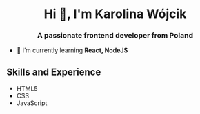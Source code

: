 <h1 align="center">Hi 👋, I'm Karolina Wójcik</h1>
<h3 align="center">A passionate frontend developer from Poland</h3>

- 🌱 I’m currently learning **React, NodeJS**

<p align="left">
</p>

## Skills and Experience
* HTML5
* CSS
* JavaScript

